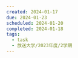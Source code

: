```yaml
---
created: 2024-01-17
due: 2024-01-23
scheduled: 2024-01-20
completed: 2024-01-18
tags:
  - task
  - 放送大学/2023年度/2学期
---
```

